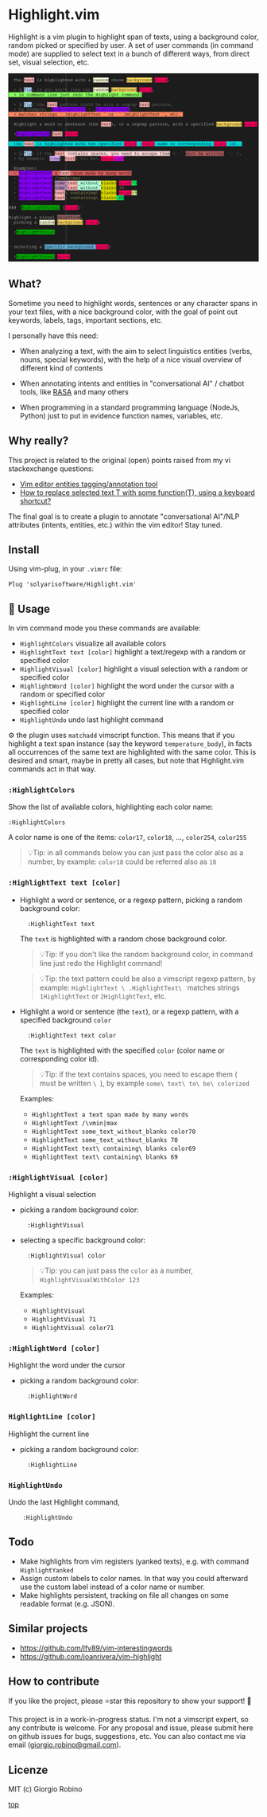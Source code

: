 # Highlight.vim

Highlight is a vim plugin to highlight span of texts, using a background color, random picked or specified by user.
A set of user commands (in command mode) are supplied to select text in a bunch of different ways, 
from direct set, visual selection, etc.

![](screenshots/screenshot-4.png?raw=true)

## What?

Sometime you need to highlight words, sentences or any character spans in your text files, 
with a nice background color, with the goal of point out keywords, labels, tags, important sections, etc.

I personally have this need: 

- When analyzing a text, with the aim to select linguistics entities 
  (verbs, nouns, special keywords), with the help of a nice visual overview of different kind of contents

- When annotating intents and entities in "conversational AI" / chatbot tools, 
  like [RASA](www.rasa.com) and many others

- When programming in a standard programming language (NodeJs, Python) 
  just to put in evidence function names, variables, etc.

## Why really?

This project is related to the original (open) points raised from my vi stackexchange questions:

- [Vim editor entities tagging/annotation tool](https://vi.stackexchange.com/questions/34821/vim-editor-entities-tagging-annotation-tool) 
- [How to replace selected text T with some function(T), using a keyboard shortcut?](https://vi.stackexchange.com/questions/34823/how-to-replace-selected-text-t-with-some-functiont-using-a-keyboard-shortcut/34824#34824) 

The final goal is to create a plugin to annotate "conversational AI"/NLP attributes (intents, entities, etc.) within the vim editor! 
Stay tuned.


## Install

Using vim-plug, in your `.vimrc` file:

    Plug 'solyarisoftware/Highlight.vim'


## 🚀 Usage

In vim command mode you these commands are available:

- `HighlightColors` visualize all available colors
- `HighlightText text [color]` highlight a text/regexp with a random or specified color
- `HighlightVisual [color]` highlight a visual selection  with a random or specified color
- `HighlightWord [color]` highlight the word under the cursor with a random or specified color
- `HighlightLine [color]` highlight the current line with a random or specified color
- `HighlightUndo` undo last highlight command

⚙️ the plugin uses `matchadd` vimscript function. 
This means that if you highlight a text span instance (say the keyword `temperature_body`), 
in facts all occurrences of the same text are highlighted with the same color. 
This is desired and smart, maybe in pretty all cases, but note that Highlight.vim commands act in that way.  


### `:HighlightColors` 

Show the list of available colors, highlighting each color name:

    :HighlightColors

A color name is one of the items: 
`color17`, `color18`, ..., `color254`, `color255`

> 💡Tip: in all commands below you can just pass the color also as a number, 
> by example: `color18` could be referred also as `18`

### `:HighlightText text [color]` 

- Highlight a word or sentence,  or a regexp pattern, picking a random background color:

        :HighlightText text

  The `text` is highlighted with a random chose background color.

  > 💡Tip: If you don't like the random background color, 
  > in command line just redo the Highlight command!

  > 💡Tip: the text pattern could be also a vimscript regexp pattern, 
  > by example: `HighlightText \ .HighlightText\ ` 
  > matches strings ` 1HighlightText ` or  ` 2HighlightText `, etc. 

- Highlight a word or sentence (the `text`), or a regexp pattern, with a specified background `color`

        :HighlightText text color

  The `text` is highlighted with the specified `color` (color name or corresponding color id). 

  > 💡Tip: if the text contains spaces, you need to escape them (` ` must be written `\ `), 
  > by example `some\ text\ to\ be\ colorized`

  Examples:
  - `HighlightText a text span made by many words`
  - `HighlightText /\vmin|max`
  - `HighlightText some_text_without_blanks color70`
  - `HighlightText some_text_without_blanks 70`
  - `HighlightText text\ containing\ blanks color69`
  - `HighlightText text\ containing\ blanks 69`

### `:HighlightVisual [color]` 

Highlight a visual selection

- picking a random background color:

        :HighlightVisual 

- selecting a specific background color:

        :HighlightVisual color

  > 💡Tip:  you can just pass the `color` as a number, `HighlightVisualWithColor 123`

  Examples:
  - `HighlightVisual`
  - `HighlightVisual 71`
  - `HighlightVisual color71`


### `:HighlightWord [color]` 

Highlight the word under the cursor

- picking a random background color:

        :HighlightWord 


### `HighlightLine [color]` 

Highlight the current line

- picking a random background color:

        :HighlightLine 


### `HighlightUndo` 

Undo the last Highlight command, 

        :HighlightUndo 


## Todo

- Make highlights from vim registers (yanked texts), e.g. with command `HighlightYanked`
- Assign custom labels to color names. 
  In that way you could afterward use the custom label instead of a color name or number.
- Make highlights persistent, tracking on file all changes on some readable format (e.g. JSON).


## Similar projects

- https://github.com/lfv89/vim-interestingwords
- https://github.com/joanrivera/vim-highlight


## How to contribute

If you like the project, please ⭐️star this repository to show your support! 🙏

This project is in a work-in-progress status.
I'm not a vimscript expert, so any contribute is welcome.
For any proposal and issue, please submit here on github issues for bugs, suggestions, etc.
You can also contact me via email (giorgio.robino@gmail.com).


## Licenze

MIT (c) Giorgio Robino


[top](#)
